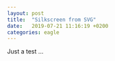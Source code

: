 ```yaml
---
layout: post
title:  "Silkscreen from SVG"
date:   2019-07-21 11:16:19 +0200
categories: eagle
---
```

Just a test ...
